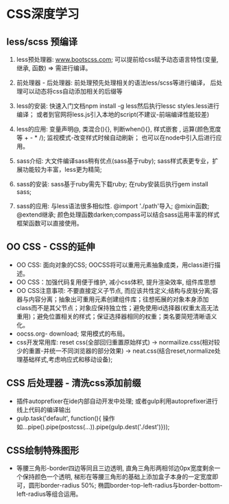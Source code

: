 

# CSS深度学习



## less/scss 预编译
1. less预处理器: www.bootscss.com; 可以提前给css赋予动态语言特性(变量, 继承, 函数) => 需进行编译。
2. 前处理器 - 后处理器: 前处理预先处理相关的语法less/scss等进行编译， 后处理可以动态将css自动添加相关的后缀等
3. less的安装: 快速入门文档npm install -g less然后执行lessc styles.less进行编译； 或者到官网将less.js引入本地的script(不建议-前端编译性能较差)
4. less的应用: 变量声明@, 类混合(){}, 判断when(){}, 样式嵌套 , 运算(颜色宽度等 + - * /); 监视模式-改变样式时候自动刷新； 也可以在node中引入后进行应用。

5. sass介绍: 大文件编译sass稍有优点(sass基于ruby); sass样式表更专业，扩展功能较为丰富，less更为精简;
6. sass的安装: sass基于ruby需先下载ruby; 在ruby安装后执行gem install sass;
7. sass的应用: 与less语法很多相似性. @import './path'导入; @mixin函数; @extend继承; 颜色处理函数darken;compass可以结合sass运用丰富的样式框架函数可以直接使用。
## OO CSS - CSS的延伸
* OO CSS: 面向对象的CSS; OOCSS将可以重用元素抽象成类，用class进行描述。
* OO CSS：加强代码复用便于维护, 减小css体积, 提升渲染效率, 组件库思想
* OO CSS注意事项: 不要直接定义子节点, 而应该共性定义;结构与皮肤分离;容器与内容分离；抽象出可重用元素创建组件库；往想拓展的对象本身添加class而不是其父节点；对象应保持独立性；避免使用id选择器(权重太高无法重用)；避免位置相关的样式；保证选择器相同的权重；类名要简短清晰语义化。
* oocss.org- download; 常用模式的布局。
* css开发常用库: reset css(全部回归重置原始样式) -> normailize.css(相对较少的重置-并统一不同浏览器的部分效果) -> neat.css(结合reset,normalize处理基础样式,考虑响应式和移动设备);

## CSS 后处理器 - 清洗css添加前缀
* 插件autoprefixer在ide内部自动开发中处理; 或者gulp利用autoprefixer进行线上代码的编译输出
* gulp.task('default', function(){ 操作如...pipe().pipe(postcss(...)).pipe(gulp.dest('./dest')}));

## CSS绘制特殊图形
* 等腰三角形-border四边等同且三边透明, 直角三角形两相邻边0px宽度剩余一个保持颜色一个透明, 梯形在等腰三角形的基础上添加盒子本身的一定宽度即可，圆形border-radius 50%; 椭圆border-top-left-radius与border-bottom-left-radius等组合运用。

## 


## 


## 